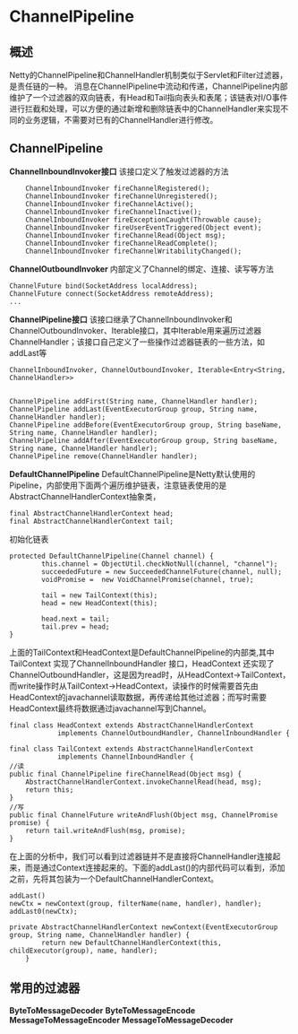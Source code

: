 # ChannelPipeline

## 概述
Netty的ChannelPipeline和ChannelHandler机制类似于Servlet和Filter过滤器，是责任链的一种。
消息在ChannelPipeline中流动和传递，ChannelPipeline内部维护了一个过滤器的双向链表，有Head和Tail指向表头和表尾；该链表对I/O事件进行拦截和处理，可以方便的通过新增和删除链表中的ChannelHandler来实现不同的业务逻辑，不需要对已有的ChannelHandler进行修改。

## ChannelPipeline

**ChannelInboundInvoker接口**
该接口定义了触发过滤器的方法
```
    ChannelInboundInvoker fireChannelRegistered();
    ChannelInboundInvoker fireChannelUnregistered();
    ChannelInboundInvoker fireChannelActive();
    ChannelInboundInvoker fireChannelInactive();
    ChannelInboundInvoker fireExceptionCaught(Throwable cause);
    ChannelInboundInvoker fireUserEventTriggered(Object event);
    ChannelInboundInvoker fireChannelRead(Object msg);
    ChannelInboundInvoker fireChannelReadComplete();
    ChannelInboundInvoker fireChannelWritabilityChanged();
```
**ChannelOutboundInvoker**
内部定义了Channel的绑定、连接、读写等方法
```
ChannelFuture bind(SocketAddress localAddress);
ChannelFuture connect(SocketAddress remoteAddress);
...
```
**ChannelPipeline接口**
该接口继承了ChannelInboundInvoker和ChannelOutboundInvoker、Iterable接口，其中Iterable用来遍历过滤器ChannelHandler；该接口自己定义了一些操作过滤器链表的一些方法，如addLast等
```
ChannelInboundInvoker, ChannelOutboundInvoker, Iterable<Entry<String, ChannelHandler>>


ChannelPipeline addFirst(String name, ChannelHandler handler);
ChannelPipeline addLast(EventExecutorGroup group, String name, ChannelHandler handler);
ChannelPipeline addBefore(EventExecutorGroup group, String baseName, String name, ChannelHandler handler);
ChannelPipeline addAfter(EventExecutorGroup group, String baseName, String name, ChannelHandler handler);
ChannelPipeline remove(ChannelHandler handler);
```

**DefaultChannelPipeline**
DefaultChannelPipeline是Netty默认使用的Pipeline，内部使用下面两个遍历维护链表，注意链表使用的是AbstractChannelHandlerContext抽象类，
```
final AbstractChannelHandlerContext head;
final AbstractChannelHandlerContext tail;
```
初始化链表
```
protected DefaultChannelPipeline(Channel channel) {
        this.channel = ObjectUtil.checkNotNull(channel, "channel");
        succeededFuture = new SucceededChannelFuture(channel, null);
        voidPromise =  new VoidChannelPromise(channel, true);

        tail = new TailContext(this);
        head = new HeadContext(this);

        head.next = tail;
        tail.prev = head;
}
```
上面的TailContext和HeadContext是DefaultChannelPipeline的内部类,其中TailContext 实现了ChannelInboundHandler 接口，HeadContext 还实现了ChannelOutboundHandler，这是因为read时，从HeadContext->TailContext，而write操作时从TailContext->HeadContext，读操作的时候需要首先由HeadContext的javachannel读取数据，再传递给其他过滤器；而写时需要HeadContext最终将数据通过javachannel写到Channel。
```
final class HeadContext extends AbstractChannelHandlerContext
            implements ChannelOutboundHandler, ChannelInboundHandler {
            
final class TailContext extends AbstractChannelHandlerContext 
			implements ChannelInboundHandler {
//读
public final ChannelPipeline fireChannelRead(Object msg) {
    AbstractChannelHandlerContext.invokeChannelRead(head, msg);
    return this;
}
//写
public final ChannelFuture writeAndFlush(Object msg, ChannelPromise promise) {
    return tail.writeAndFlush(msg, promise);
}
```

在上面的分析中，我们可以看到过滤器链并不是直接将ChannelHandler连接起来，而是通过Context连接起来的。下面的addLast()的内部代码可以看到，添加之前，先将其包装为一个DefaultChannelHandlerContext。
```
addLast()
newCtx = newContext(group, filterName(name, handler), handler);
addLast0(newCtx);

private AbstractChannelHandlerContext newContext(EventExecutorGroup group, String name, ChannelHandler handler) {
        return new DefaultChannelHandlerContext(this, childExecutor(group), name, handler);
    }
```

## 常用的过滤器

**ByteToMessageDecoder**
**ByteToMessageEncode**
**MessageToMessageEncoder**
**MessageToMessageDecoder**